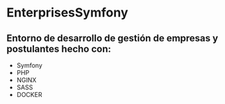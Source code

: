 # EnterprisesSymfony

## Entorno de desarrollo de gestión de empresas y postulantes hecho con:

- Symfony
- PHP
- NGINX
- SASS
- DOCKER

